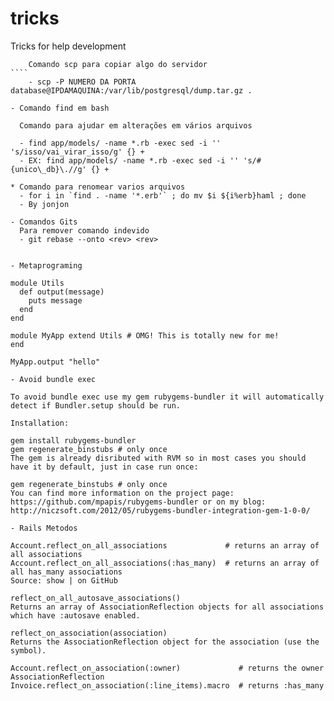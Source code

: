 tricks
======

Tricks for help development

`````
    Comando scp para copiar algo do servidor
````
    - scp -P NUMERO DA PORTA database@IPDAMAQUINA:/var/lib/postgresql/dump.tar.gz .

- Comando find em bash

  Comando para ajudar em alterações em vários arquivos
  
  - find app/models/ -name *.rb -exec sed -i '' 's/isso/vai_virar_isso/g' {} +
  - EX: find app/models/ -name *.rb -exec sed -i '' 's/#{unico\_db}\.//g' {} +

* Comando para renomear varios arquivos
  - for i in `find . -name '*.erb'` ; do mv $i ${i%erb}haml ; done 
  - By jonjon

- Comandos Gits
  Para remover comando indevido
  - git rebase --onto <rev> <rev> 


- Metaprograming

module Utils
  def output(message)
    puts message
  end
end

module MyApp extend Utils # OMG! This is totally new for me!
end

MyApp.output "hello"

- Avoid bundle exec

To avoid bundle exec use my gem rubygems-bundler it will automatically detect if Bundler.setup should be run.

Installation:

gem install rubygems-bundler
gem regenerate_binstubs # only once
The gem is already disributed with RVM so in most cases you should have it by default, just in case run once:

gem regenerate_binstubs # only once
You can find more information on the project page: https://github.com/mpapis/rubygems-bundler or on my blog: http://niczsoft.com/2012/05/rubygems-bundler-integration-gem-1-0-0/

- Rails Metodos 

Account.reflect_on_all_associations             # returns an array of all associations
Account.reflect_on_all_associations(:has_many)  # returns an array of all has_many associations
Source: show | on GitHub

reflect_on_all_autosave_associations()
Returns an array of AssociationReflection objects for all associations which have :autosave enabled.

reflect_on_association(association)
Returns the AssociationReflection object for the association (use the symbol).

Account.reflect_on_association(:owner)             # returns the owner AssociationReflection
Invoice.reflect_on_association(:line_items).macro  # returns :has_many
